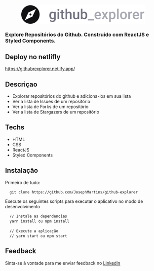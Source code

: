 <br />
<p align="center">
  <a>
    <img alt="Github Explore" title="Github Explore" src="https://github.com/JosephMartins/github-explorer/blob/master/src/assets/logo_github.svg" width="400">
  </a>
</p>

<h3 align="">
  Explore Repositórios do Github. Construído com ReactJS e Styled Components.
</h3>

## Deploy no  netlifly

https://githubrexplorer.netlify.app/



## Descriçao

* Explorar repositórios do github e adiciona-los em sua lista
* Ver a lista de Issues de um repositório
* Ver a lista de Forks de um repositório
* Ver a lista de Stargazers de um repositório

## Techs
 
* HTML
* CSS
* ReactJS
* Styled Components

## Instalação

Primeiro de tudo: 

```
  git clone https://github.com/JosephMartins/github-explorer
```

Execute os seguintes scripts para executar o aplicativo no modo de desenvolvimento

```
  // Instale as dependencias
  yarn install ou npm install
  
  // Execute a aplicação
  // yarn start ou npm start
```

## Feedback

Sinta-se à vontade para me enviar feedback no [LinkedIn](https://www.linkedin.com/in/josemartinsmelo/)
